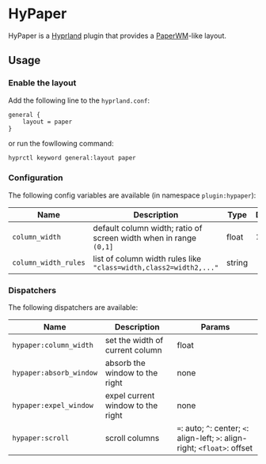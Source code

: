 # HyPaper

HyPaper is a [Hyprland](https://hyprland.org/) plugin
that provides a [PaperWM](https://github.com/paperwm/PaperWM)-like layout.

## Usage

### Enable the layout

Add the following line to the `hyprland.conf`:

```
general {
    layout = paper
}
```

or run the fowllowing command:

```sh
hyprctl keyword general:layout paper
```

### Configuration

The following config variables are available (in namespace `plugin:hypaper`):

| Name                 | Description                                | Type | Default |
|----------------------|--------------------------------------------|------|---------|
| `column_width`       | default column width; ratio of screen width when in range `(0,1]` | float | `1.0` |
| `column_width_rules` | list of column width rules like `"class=width,class2=width2,..."` | string|       |

### Dispatchers

The following dispatchers are available:

| Name                    | Description                         | Params       |
|-------------------------|-------------------------------------|--------------|
| `hypaper:column_width`  | set the width of current column     | float        |
| `hypaper:absorb_window` | absorb the window to the right      | none         |
| `hypaper:expel_window`  | expel current window to the right   | none         |
| `hypaper:scroll`        | scroll columns                      | `=`: auto; `^`: center; `<`: align-left; `>`: align-right; `<float>`: offset |
